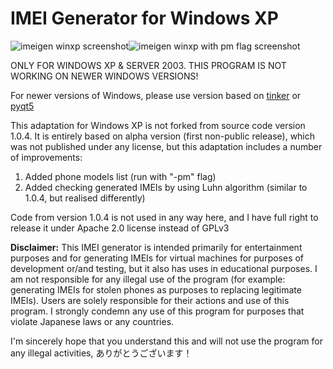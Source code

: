 # IMEI Generator for Windows XP
![imeigen winxp screenshot](https://github.com/user-attachments/assets/2553d8dd-af72-4ddd-b6c3-bbef0b1a435b)![imeigen winxp with pm flag screenshot](https://github.com/user-attachments/assets/65be1b8f-2894-482c-a4af-49206f1b20df)

ONLY FOR WINDOWS XP & SERVER 2003. THIS PROGRAM IS NOT WORKING ON NEWER WINDOWS VERSIONS!

For newer versions of Windows, please use version based on [tinker](https://github.com/SakuraSakuraro/imeigen/) or [pyqt5](https://github.com/SakuraSakuraro/imeigen_pyqt5/)

This adaptation for Windows XP is not forked from source code version 1.0.4. It is entirely based on alpha version (first non-public release), which was not published under any license, but this adaptation includes a number of improvements:

1. Added phone models list (run with "-pm" flag)
2. Added checking generated IMEIs by using Luhn algorithm (similar to 1.0.4, but realised differently)

Code from version 1.0.4 is not used in any way here, and I have full right to release it under Apache 2.0 license instead of GPLv3



**Disclaimer:** This IMEI generator is intended primarily for entertainment purposes and for generating IMEIs for virtual machines for purposes of development or/and testing, but it also has uses in educational purposes. I am not responsible for any illegal use of the program (for example: generating IMEIs for stolen phones as purposes to replacing legitimate IMEIs). Users are solely responsible for their actions and use of this program. I strongly condemn any use of this program for purposes that violate Japanese laws or any countries.

I'm sincerely hope that you understand this and will not use the program for any illegal activities, ありがとうございます！

